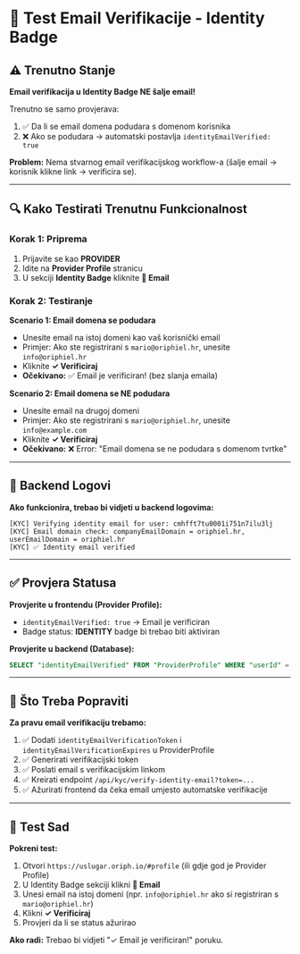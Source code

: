 # 🧪 Test Email Verifikacije - Identity Badge

## ⚠️ Trenutno Stanje

**Email verifikacija u Identity Badge NE šalje email!**

Trenutno se samo provjerava:
1. ✅ Da li se email domena podudara s domenom korisnika
2. ❌ Ako se podudara → automatski postavlja `identityEmailVerified: true`

**Problem:** Nema stvarnog email verifikacijskog workflow-a (šalje email → korisnik klikne link → verificira se).

---

## 🔍 Kako Testirati Trenutnu Funkcionalnost

### Korak 1: Priprema
1. Prijavite se kao **PROVIDER**
2. Idite na **Provider Profile** stranicu
3. U sekciji **Identity Badge** kliknite **📧 Email**

### Korak 2: Testiranje

**Scenario 1: Email domena se podudara**
- Unesite email na istoj domeni kao vaš korisnički email
- Primjer: Ako ste registrirani s `mario@oriphiel.hr`, unesite `info@oriphiel.hr`
- Kliknite **✓ Verificiraj**
- **Očekivano:** ✅ Email je verificiran! (bez slanja emaila)

**Scenario 2: Email domena se NE podudara**
- Unesite email na drugoj domeni
- Primjer: Ako ste registrirani s `mario@oriphiel.hr`, unesite `info@example.com`
- Kliknite **✓ Verificiraj**
- **Očekivano:** ❌ Error: "Email domena se ne podudara s domenom tvrtke"

---

## 📝 Backend Logovi

**Ako funkcionira, trebao bi vidjeti u backend logovima:**
```
[KYC] Verifying identity email for user: cmhfft7tu0001i751n7ilu3lj
[KYC] Email domain check: companyEmailDomain = oriphiel.hr, userEmailDomain = oriphiel.hr
[KYC] ✅ Identity email verified
```

---

## ✅ Provjera Statusa

**Provjerite u frontendu (Provider Profile):**
- `identityEmailVerified: true` → Email je verificiran
- Badge status: **IDENTITY** badge bi trebao biti aktiviran

**Provjerite u backend (Database):**
```sql
SELECT "identityEmailVerified" FROM "ProviderProfile" WHERE "userId" = 'cmhfft7tu0001i751n7ilu3lj';
```

---

## 🔧 Što Treba Popraviti

**Za pravu email verifikaciju trebamo:**

1. ✅ Dodati `identityEmailVerificationToken` i `identityEmailVerificationExpires` u ProviderProfile
2. ✅ Generirati verifikacijski token
3. ✅ Poslati email s verifikacijskim linkom
4. ✅ Kreirati endpoint `/api/kyc/verify-identity-email?token=...`
5. ✅ Ažurirati frontend da čeka email umjesto automatske verifikacije

---

## 🎯 Test Sad

**Pokreni test:**
1. Otvori `https://uslugar.oriph.io/#profile` (ili gdje god je Provider Profile)
2. U Identity Badge sekciji klikni **📧 Email**
3. Unesi email na istoj domeni (npr. `info@oriphiel.hr` ako si registriran s `mario@oriphiel.hr`)
4. Klikni **✓ Verificiraj**
5. Provjeri da li se status ažurirao

**Ako radi:** Trebao bi vidjeti "✓ Email je verificiran!" poruku.

